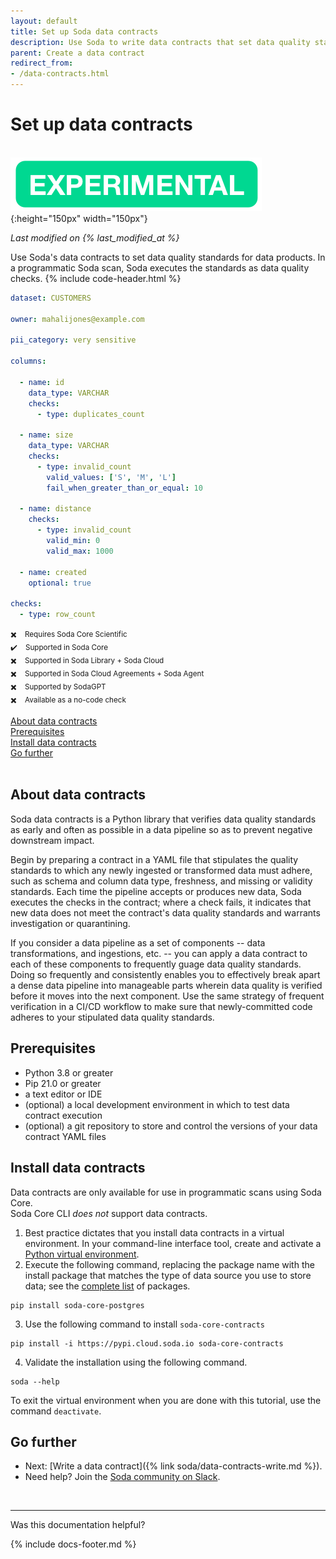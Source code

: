 ```yaml
---
layout: default
title: Set up Soda data contracts
description: Use Soda to write data contracts that set data quality standards for data products.
parent: Create a data contract
redirect_from: 
- /data-contracts.html
---
```


# Set up data contracts 
<br />![experimental](/assets/images/experimental.png){:height="150px" width="150px"} <br />
<!--Linked to UI, access Shlink-->
*Last modified on {% last_modified_at %}*

Use Soda's data contracts to set data quality standards for data products. In a programmatic Soda scan, Soda executes the standards as data quality checks. 
{% include code-header.html %}
```yaml
dataset: CUSTOMERS

owner: mahalijones@example.com

pii_category: very sensitive

columns:

  - name: id
    data_type: VARCHAR
    checks:
      - type: duplicates_count

  - name: size
    data_type: VARCHAR
    checks:
      - type: invalid_count
        valid_values: ['S', 'M', 'L']
        fail_when_greater_than_or_equal: 10

  - name: distance
    checks:
      - type: invalid_count
        valid_min: 0
        valid_max: 1000

  - name: created
    optional: true

checks:
  - type: row_count
```
<small>✖️ &nbsp;&nbsp; Requires Soda Core Scientific</small><br />
<small>✔️ &nbsp;&nbsp; Supported in Soda Core</small><br />
<small>✖️ &nbsp;&nbsp; Supported in Soda Library + Soda Cloud</small><br />
<small>✖️ &nbsp;&nbsp; Supported in Soda Cloud Agreements + Soda Agent</small><br />
<small>✖️ &nbsp;&nbsp; Supported by SodaGPT</small><br />
<small>✖️ &nbsp;&nbsp; Available as a no-code check</small>

[About data contracts](#about-data-contracts)<br />
[Prerequisites](#prerequisites)<br />
[Install data contracts](#install-data-contracts)<br />
[Go further](#go-further)<br />
<br />

## About data contracts

Soda data contracts is a Python library that verifies data quality standards as early and often as possible in a data pipeline so as to prevent negative downstream impact.

Begin by preparing a contract in a YAML file that stipulates the quality standards to which any newly ingested or transformed data must adhere, such as schema and column data type, freshness, and missing or validity standards. Each time the pipeline accepts or produces new data, Soda executes the checks in the contract; where a check fails, it indicates that new data does not meet the contract's data quality standards and warrants investigation or quarantining. 

If you consider a data pipeline as a set of components -- data transformations, and ingestions, etc. -- you can apply a data contract to each of these components to frequently guage data quality standards. Doing so frequently and consistently enables you to effectively break apart a dense data pipeline into manageable parts wherein data quality is verified before it moves into the next component. Use the same strategy of frequent verification in a CI/CD workflow to make sure that newly-committed code adheres to your stipulated data quality standards.


## Prerequisites
* Python 3.8 or greater
* Pip 21.0 or greater
* a text editor or IDE
* (optional) a local development environment in which to test data contract execution
* (optional) a git repository to store and control the versions of your data contract YAML files


## Install data contracts

Data contracts are only available for use in programmatic scans using Soda Core. <br />
Soda Core CLI *does not* support data contracts.

1. Best practice dictates that you install data contracts in a virtual environment. In your command-line interface tool, create and activate a <a  href="https://docs.python.org/3/tutorial/venv.html#creating-virtual-environments" target="_blank">Python virtual environment</a>.
2. Execute the following command, replacing the package name with the install package that matches the type of data source you use to store data; see the <a href="https://github.com/sodadata/soda-core/blob/main/docs/installation.md" target="_blank">complete list</a> of packages.
```shell
pip install soda-core-postgres
```
3. Use the following command to install `soda-core-contracts`
```shell
pip install -i https://pypi.cloud.soda.io soda-core-contracts
```
4. Validate the installation using the following command.
```shell
soda --help
```

To exit the virtual environment when you are done with this tutorial, use the command `deactivate`.



## Go further

* Next: [Write a data contract]({% link soda/data-contracts-write.md %}).
* Need help? Join the <a href="https://community.soda.io/slack" target="_blank"> Soda community on Slack</a>.
<br />

---

Was this documentation helpful?

<!-- LikeBtn.com BEGIN -->
<span class="likebtn-wrapper" data-theme="tick" data-i18n_like="Yes" data-ef_voting="grow" data-show_dislike_label="true" data-counter_zero_show="true" data-i18n_dislike="No"></span>
<script>(function(d,e,s){if(d.getElementById("likebtn_wjs"))return;a=d.createElement(e);m=d.getElementsByTagName(e)[0];a.async=1;a.id="likebtn_wjs";a.src=s;m.parentNode.insertBefore(a, m)})(document,"script","//w.likebtn.com/js/w/widget.js");</script>
<!-- LikeBtn.com END -->

{% include docs-footer.md %}